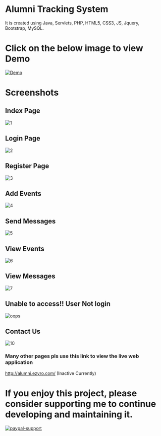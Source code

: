 # Alumni Tracking System

It is created using Java, Servlets, PHP, HTML5, CSS3, JS, Jquery, Bootstrap, MySQL.

# Click on the below image to view Demo
[![Demo](https://user-images.githubusercontent.com/32667635/69485030-51c90800-0e60-11ea-941b-8273e42d9f0a.png)](http://alumni.ezyro.com/)

# Screenshots
## Index Page
![1](https://user-images.githubusercontent.com/32667635/75801451-2af46900-5da1-11ea-8fd5-988a9afb15ec.JPG)
## Login Page
![2](https://user-images.githubusercontent.com/32667635/75801456-2c259600-5da1-11ea-95c9-bb31a594898f.JPG)
## Register Page
![3](https://user-images.githubusercontent.com/32667635/75801458-2cbe2c80-5da1-11ea-825c-11e8ae060f9a.JPG)
## Add Events
![4](https://user-images.githubusercontent.com/32667635/75801461-2cbe2c80-5da1-11ea-8ebb-3fc13fbe7e63.JPG)
## Send Messages
![5](https://user-images.githubusercontent.com/32667635/75801463-2d56c300-5da1-11ea-934e-77c5a4ae9480.JPG)
## View Events
![6](https://user-images.githubusercontent.com/32667635/75801466-2def5980-5da1-11ea-99da-e8bb4ebbf555.JPG)
## View Messages
![7](https://user-images.githubusercontent.com/32667635/75801467-2def5980-5da1-11ea-9ded-db25018fb2d4.JPG)
## Unable to access!! User Not login
![oops](https://user-images.githubusercontent.com/32667635/75801468-2e87f000-5da1-11ea-92c7-99390d032236.JPG)
## Contact Us
![10](https://user-images.githubusercontent.com/32667635/74029690-3edfc180-49d3-11ea-9763-109bdbe4fd16.JPG)

### Many other pages pls use this link to view the live web application
http://alumni.ezyro.com/ (Inactive Currently)

# If you enjoy this project, please consider supporting me to continue developing and maintaining it.
[![paypal-support](https://user-images.githubusercontent.com/32667635/71374712-b3a49b00-25e1-11ea-944e-ff5f4a0b6cfe.jpg)](https://paypal.me/shubhamgupta1204)
